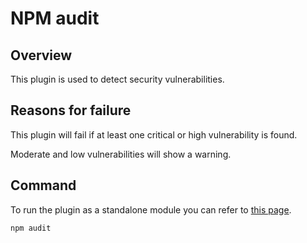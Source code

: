 # NPM audit

## Overview

This plugin is used to detect security vulnerabilities.

## Reasons for failure
This plugin will fail if at least one critical or high vulnerability is found.

Moderate and low vulnerabilities will show a warning.

## Command
To run the plugin as a standalone module you can refer to [this page](https://docs.npmjs.com/cli/v6/commands/npm-audit).

```bash
npm audit
```

